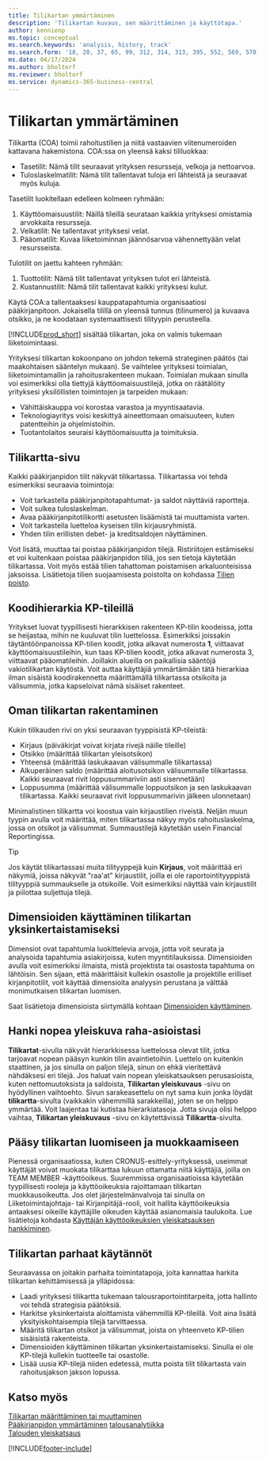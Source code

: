 ```yaml
---
title: Tilikartan ymmärtäminen
description: 'Tilikartan kuvaus, sen määrittäminen ja käyttötapa.'
author: kennienp
ms.topic: conceptual
ms.search.keywords: 'analysis, history, track'
ms.search.form: '18, 20, 37, 65, 99, 312, 314, 313, 395, 552, 569, 570, 634, 790, 791, 1158'
ms.date: 04/17/2024
ms.author: bholtorf
ms.reviewer: bholtorf
ms.service: dynamics-365-business-central
---
```


# <a name="understanding-the-chart-of-accounts"></a>Tilikartan ymmärtäminen

Tilikartta (COA) toimii rahoitustilien ja niitä vastaavien viitenumeroiden kattavana hakemistona. COA:ssa on yleensä kaksi tililuokkaa:

- Tasetilit: Nämä tilit seuraavat yrityksen resursseja, velkoja ja nettoarvoa.
- Tuloslaskelmatilit: Nämä tilit tallentavat tuloja eri lähteistä ja seuraavat myös kuluja.

Tasetilit luokitellaan edelleen kolmeen ryhmään:

1. Käyttöomaisuustilit: Näillä tileillä seurataan kaikkia yrityksesi omistamia arvokkaita resursseja.
1. Velkatilit: Ne tallentavat yrityksesi velat.
1. Pääomatilit: Kuvaa liiketoiminnan jäännösarvoa vähennettyään velat resursseista.

Tulotilit on jaettu kahteen ryhmään:

1. Tuottotilit: Nämä tilit tallentavat yrityksen tulot eri lähteistä.
1. Kustannustilit: Nämä tilit tallentavat kaikki yrityksesi kulut.

Käytä COA:a tallentaaksesi kauppatapahtumia organisaatiosi pääkirjanpitoon. Jokaisella tilillä on yleensä tunnus (tilinumero) ja kuvaava otsikko, ja ne koodataan systemaattisesti tilityypin perusteella.

[!INCLUDE[prod_short](includes/prod_short.md)] sisältää tilikartan, joka on valmis tukemaan liiketoimintaasi.

Yrityksesi tilikartan kokoonpano on johdon tekemä strateginen päätös (tai maakohtaisen sääntelyn mukaan). Se vaihtelee yrityksesi toimialan, liiketoimintamallin ja rahoitusrakenteen mukaan. Toimialan mukaan sinulla voi esimerkiksi olla tiettyjä käyttöomaisuustilejä, jotka on räätälöity yrityksesi yksilöllisten toimintojen ja tarpeiden mukaan:

* Vähittäiskauppa voi korostaa varastoa ja myyntisaatavia.
* Teknologiayritys voisi keskittyä aineettomaan omaisuuteen, kuten patentteihin ja ohjelmistoihin.
* Tuotantolaitos seuraisi käyttöomaisuutta ja toimituksia.

## <a name="the-chart-of-accounts-page"></a>Tilikartta-sivu

Kaikki pääkirjanpidon tilit näkyvät tilikartassa. Tilikartassa voi tehdä esimerkiksi seuraavia toimintoja:  

* Voit tarkastella pääkirjanpitotapahtumat- ja saldot näyttäviä raportteja.  
* Voit sulkea tuloslaskelman.  
* Avaa pääkirjanpitotilikortti asetusten lisäämistä tai muuttamista varten.  
* Voit tarkastella luetteloa kyseisen tilin kirjausryhmistä.
* Yhden tilin erillisten debet- ja kreditsaldojen näyttäminen.

Voit lisätä, muuttaa tai poistaa pääkirjanpidon tilejä. Ristiriitojen estämiseksi et voi kuitenkaan poistaa pääkirjanpidon tiliä, jos sen tietoja käytetään tilikartassa. Voit myös estää tilien tahattoman poistamisen arkaluonteisissa jaksoissa. Lisätietoja tilien suojaamisesta poistolta on kohdassa [Tilien poisto](finance-setup-chart-accounts.md#delete-accounts).  

## <a name="the-code-hierarchy-in-gl-accounts"></a>Koodihierarkia KP-tileillä

Yritykset luovat tyypillisesti hierarkkisen rakenteen KP-tilin koodeissa, jotta se heijastaa, mihin ne kuuluvat tilin luettelossa. Esimerkiksi joissakin täytäntöönpanoissa KP-tilien koodit, jotka alkavat numerosta **1**, viittaavat käyttöomaisuustileihin, kun taas KP-tilien koodit, jotka alkavat numerosta 3, viittaavat pääomatileihin. Joillakin alueilla on paikallisia sääntöjä vakiotilikartan käytöstä. Voit auttaa käyttäjiä ymmärtämään tätä hierarkiaa ilman sisäistä koodirakennetta määrittämällä tilikartassa otsikoita ja välisummia, jotka kapseloivat nämä sisäiset rakenteet.

## <a name="designing-your-chart-of-accounts"></a>Oman tilikartan rakentaminen

Kukin tilikauden rivi on yksi seuraavan tyyppisistä KP-tileistä:

* Kirjaus (päiväkirjat voivat kirjata rivejä näille tileille)
* Otsikko (määrittää tilikartan yleisotsikon)
* Yhteensä (määrittää laskukaavan välisummalle tilikartassa)
* Alkuperäinen saldo (määrittää aloitusotsikon välisummalle tilikartassa. Kaikki seuraavat rivit loppusummariviin asti sisennetään)
* Loppusumma (määrittää välisummalle loppuotsikon ja sen laskukaavan tilikartassa. Kaikki seuraavat rivit loppusummarivin jälkeen ulonnetaan)

Minimalistinen tilikartta voi koostua vain kirjaustilien riveistä. Neljän muun tyypin avulla voit määrittää, miten tilikartassa näkyy myös rahoituslaskelma, jossa on otsikot ja välisummat. Summaustilejä käytetään usein Financial Reportingissa.

> [!TIP]
> Jos käytät tilikartassasi muita tilityyppejä kuin **Kirjaus**, voit määrittää eri näkymiä, joissa näkyvät "raa'at" kirjaustilit, joilla ei ole raportointityyppistä tilityyppiä summaukselle ja otsikoille. Voit esimerkiksi näyttää vain kirjaustilit ja piilottaa suljettuja tilejä.

## <a name="use-dimensions-to-simplify-your-chart-of-accounts"></a>Dimensioiden käyttäminen tilikartan yksinkertaistamiseksi

Dimensiot ovat tapahtumia luokittelevia arvoja, jotta voit seurata ja analysoida tapahtumia asiakirjoissa, kuten myyntitilauksissa. Dimensioiden avulla voit esimerkiksi ilmaista, mistä projektista tai osastosta tapahtuma on lähtöisin. Sen sijaan, että määrittäisit kullekin osastolle ja projektille erilliset kirjanpitotilit, voit käyttää dimensioita analyysin perustana ja välttää monimutkaisen tilikartan luomisen.

Saat lisätietoja dimensioista siirtymällä kohtaan [Dimensioiden käyttäminen](finance-dimensions.md).

## <a name="get-a-quick-overview-of-your-finances"></a>Hanki nopea yleiskuva raha-asioistasi

**Tilikartat**-sivulla näkyvät hierarkkisessa luettelossa olevat tilit, jotka tarjoavat nopean pääsyn kunkin tilin avaintietoihin. Luettelo on kuitenkin staattinen, ja jos sinulla on paljon tilejä, sinun on ehkä vieritettävä nähdäksesi eri tilejä. Jos haluat vain nopean yleiskatsauksen perusasioista, kuten nettomuutoksista ja saldoista, **Tilikartan yleiskuvaus** -sivu on hyödyllinen vaihtoehto. Sivun sarakeasettelu on nyt sama kuin jonka löydät **tilikartta**-sivulta (vaikkakin vähemmillä sarakkeilla), joten se on helppo ymmärtää. Voit laajentaa tai kutistaa hierarkiatasoja. Jotta sivuja olisi helppo vaihtaa, **Tilikartan yleiskuvaus** -sivu on käytettävissä **Tilikartta**-sivulta.

## <a name="access-to-create-and-edit-the-chart-of-accounts"></a>Pääsy tilikartan luomiseen ja muokkaamiseen

Pienessä organisaatiossa, kuten CRONUS-esittely-yrityksessä, useimmat käyttäjät voivat muokata tilikarttaa lukuun ottamatta niitä käyttäjiä, joilla on TEAM MEMBER -käyttöoikeus. Suuremmissa organisaatioissa käytetään tyypillisesti rooleja ja käyttöoikeuksia rajoittamaan tilikartan muokkausoikeutta. Jos olet järjestelmänvalvoja tai sinulla on Liiketoimintajohtaja- tai Kirjanpitäjä-rooli, voit hallita käyttöoikeuksia antaaksesi oikeille käyttäjille oikeuden käyttää asianomaisia taulukoita. Lue lisätietoja kohdasta [Käyttäjän käyttöoikeuksien yleiskatsauksen hankkiminen](ui-define-granular-permissions.md#get-an-overview-of-a-users-permissions).  


<!-- ## Standard chart of accounts in different regions
Uncomment when we have more examples added to our localization documentation

Some regions have defined standards for the chart of accounts structure you should use in your company. 

Here are some examples of such standards that have been implemented in localized versions of [!INCLUDE[prod_short](includes/prod_short.md)]:

* [Standard chart of accounts in Denmark](localfunctionality/denmark/how-to-set-up-standard-coa.md)
-->

## <a name="chart-of-accounts-best-practices"></a>Tilikartan parhaat käytännöt

Seuraavassa on joitakin parhaita toimintatapoja, joita kannattaa harkita tilikartan kehittämisessä ja ylläpidossa:

* Laadi yrityksesi tilikartta tukemaan talousraportointitarpeita, jotta hallinto voi tehdä strategisia päätöksiä.
* Harkitse yksinkertaista aloittamista vähemmillä KP-tileillä. Voit aina lisätä yksityiskohtaisempia tilejä tarvittaessa.
* Määritä tilikartan otsikot ja välisummat, joista on yhteenveto KP-tilien sisäisistä rakenteista.
* Dimensioiden käyttäminen tilikartan yksinkertaistamiseksi. Sinulla ei ole KP-tilejä kullekin tuotteelle tai osastolle.
* Lisää uusia KP-tilejä niiden edetessä, mutta poista tilit tilikartasta vain rahoitusjakson jakson lopussa.

## <a name="see-also"></a>Katso myös

[Tilikartan määrittäminen tai muuttaminen](finance-setup-chart-accounts.md)  
[Pääkirjanpidon ymmärtäminen](finance-general-ledger.md)
[talousanalytiikka](bi.md)  
[Talouden yleiskatsaus](finance.md)  

[!INCLUDE[footer-include](includes/footer-banner.md)]
